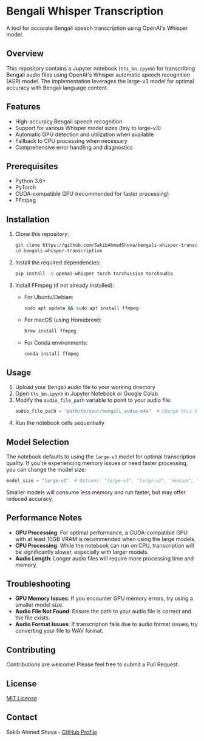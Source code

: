 # Bengali Whisper Transcription

A tool for accurate Bengali speech transcription using OpenAI's Whisper model.

## Overview

This repository contains a Jupyter notebook (`tts_bn.ipynb`) for transcribing Bengali audio files using OpenAI's Whisper automatic speech recognition (ASR) model. The implementation leverages the large-v3 model for optimal accuracy with Bengali language content.

## Features

- High-accuracy Bengali speech recognition
- Support for various Whisper model sizes (tiny to large-v3)
- Automatic GPU detection and utilization when available
- Fallback to CPU processing when necessary
- Comprehensive error handling and diagnostics

## Prerequisites

- Python 3.6+
- PyTorch
- CUDA-compatible GPU (recommended for faster processing)
- FFmpeg

## Installation

1. Clone this repository:
   ```bash
   git clone https://github.com/SakibAhmedShuva/bengali-whisper-transcription.git
   cd bengali-whisper-transcription
   ```

2. Install the required dependencies:
   ```bash
   pip install -U openai-whisper torch torchvision torchaudio
   ```

3. Install FFmpeg (if not already installed):
   - For Ubuntu/Debian:
     ```bash
     sudo apt update && sudo apt install ffmpeg
     ```
   - For macOS (using Homebrew):
     ```bash
     brew install ffmpeg
     ```
   - For Conda environments:
     ```bash
     conda install ffmpeg
     ```

## Usage

1. Upload your Bengali audio file to your working directory
2. Open `tts_bn.ipynb` in Jupyter Notebook or Google Colab
3. Modify the `audio_file_path` variable to point to your audio file:
   ```python
   audio_file_path = "path/to/your/bengali_audio.m4a"  # Change this to your file path
   ```
4. Run the notebook cells sequentially

## Model Selection

The notebook defaults to using the `large-v3` model for optimal transcription quality. If you're experiencing memory issues or need faster processing, you can change the model size:

```python
model_size = "large-v3"  # Options: "large-v3", "large-v2", "medium", "small", "base", "tiny"
```

Smaller models will consume less memory and run faster, but may offer reduced accuracy.

## Performance Notes

- **GPU Processing**: For optimal performance, a CUDA-compatible GPU with at least 10GB VRAM is recommended when using the large models.
- **CPU Processing**: While the notebook can run on CPU, transcription will be significantly slower, especially with larger models.
- **Audio Length**: Longer audio files will require more processing time and memory.

## Troubleshooting

- **GPU Memory Issues**: If you encounter GPU memory errors, try using a smaller model size.
- **Audio File Not Found**: Ensure the path to your audio file is correct and the file exists.
- **Audio Format Issues**: If transcription fails due to audio format issues, try converting your file to WAV format.

## Contributing

Contributions are welcome! Please feel free to submit a Pull Request.

## License

[MIT License](LICENSE)

## Contact

Sakib Ahmed Shuva - [GitHub Profile](https://github.com/SakibAhmedShuva)
